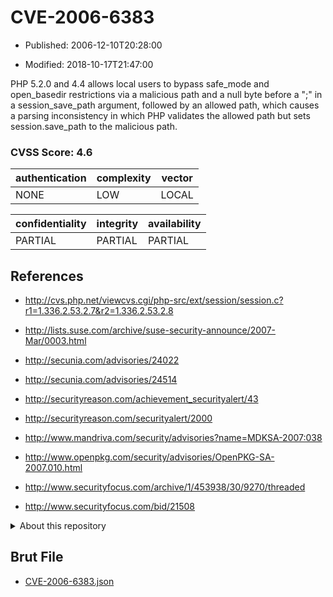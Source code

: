 # CVE-2006-6383

- Published: 2006-12-10T20:28:00

- Modified: 2018-10-17T21:47:00

PHP 5.2.0 and 4.4 allows local users to bypass safe_mode and open_basedir restrictions via a malicious path and a null byte before a ";" in a session_save_path argument, followed by an allowed path, which causes a parsing inconsistency in which PHP validates the allowed path but sets session.save_path to the malicious path.

### CVSS Score: **4.6**

| authentication | complexity | vector |
| --- | --- | --- |
| NONE | LOW | LOCAL |

| confidentiality | integrity | availability |
| --- | --- | --- |
| PARTIAL | PARTIAL | PARTIAL |

## References

* http://cvs.php.net/viewcvs.cgi/php-src/ext/session/session.c?r1=1.336.2.53.2.7&r2=1.336.2.53.2.8

* http://lists.suse.com/archive/suse-security-announce/2007-Mar/0003.html

* http://secunia.com/advisories/24022

* http://secunia.com/advisories/24514

* http://securityreason.com/achievement_securityalert/43

* http://securityreason.com/securityalert/2000

* http://www.mandriva.com/security/advisories?name=MDKSA-2007:038

* http://www.openpkg.com/security/advisories/OpenPKG-SA-2007.010.html

* http://www.securityfocus.com/archive/1/453938/30/9270/threaded

* http://www.securityfocus.com/bid/21508

<details>
<summary>About this repository</summary> 

  This repository is part of the project [Live Hack CVE](https://github.com/Live-Hack-CVE). Main website can be found [www.live-hack.org](https://www.live-hack.org) 
  
  Made by [Sn0wAlice](https://github.com/Sn0wAlice) for the people that care about security and need to have a feed of the latest CVEs. Hope you enjoy it, don't forget to star the repo and follow me on [Twitter](https://twitter.com/Sn0wAlice) and [Github](https://github.com/Sn0wAlice). And that is my [personnal website](https://www.alice-snow.me/)

  - [Home Page](https://github.com/Live-Hack-CVE)
  - [Framework](https://github.com/Live-Hack-CVE/cve-framework)
  - [CVE database](https://github.com/Live-Hack-CVE/full_database)
  - [Changelog](https://github.com/Live-Hack-CVE/Changelog)
</details>

## Brut File

* [CVE-2006-6383.json](https://raw.githubusercontent.com/Live-Hack-CVE/full_database/main/cves/2006/CVE-2006-6383.json)

